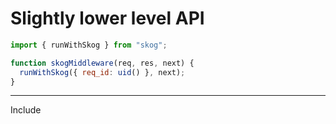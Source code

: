 # Slightly lower level API

```js
import { runWithSkog } from "skog";

function skogMiddleware(req, res, next) {
  runWithSkog({ req_id: uid() }, next);
}
```

---

Include
